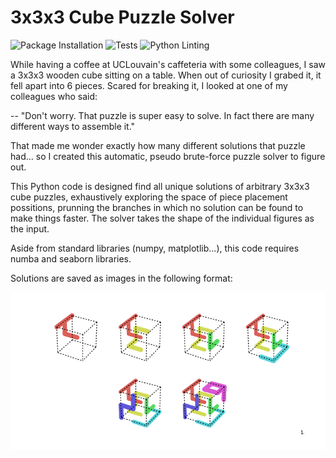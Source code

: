 # 3x3x3 Cube Puzzle Solver
![Package Installation](https://github.com/lopeLH/pypuzzle3d/workflows/Package%20Installation/badge.svg?branch=master)
![Tests](https://github.com/lopeLH/pypuzzle3d/workflows/Tests/badge.svg?branch=master)
![Python Linting](https://github.com/lopeLH/pypuzzle3d/workflows/Python%20Linting/badge.svg?branch=master)

While having a coffee at UCLouvain's caffeteria with some colleagues, I saw a 3x3x3 wooden cube sitting on a table. When out of curiosity I grabed it, it fell apart into 6 pieces. Scared for breaking it, I looked at one of my colleagues who said:

-- "Don't worry. That puzzle is super easy to solve. In fact there are many different ways to assemble it."

That made me wonder exactly how many different solutions that puzzle had... so I created this automatic, pseudo brute-force puzzle solver to figure out. 

This Python code is designed find all unique solutions of arbitrary 3x3x3 cube puzzles, exhaustively exploring the space of piece placement possitions, prunning the branches in which no solution can be found to make things faster. The solver takes the shape of the individual figures as the input.

Aside from standard libraries (numpy, matplotlib...), this code requires numba and seaborn libraries. 

Solutions are saved as images in the following format:

![alt text](https://github.com/lopeLH/3x3x3-Cube-Puzzle-Solver/blob/master/examples/solution-1.png)

